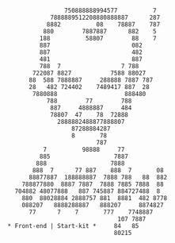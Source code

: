                                                                                 
                                                                                
                                                                                
                                                                                
                                                                                
                                                                                
                                                                                
                                 750888888994577          7                     
                             7888889512208880888887      287                    
                            8882          08    78887    787                    
                           880        7887887      882    5                     
                          188          58807        88    7                     
                          887                       082                         
                          887                       482                         
                          481                       887                         
                          788  7                 7 788                          
                        722087 8827           7588 88027                        
                       88  588 7888887     288888 7887 787                      
                       28   482 724402    7489417 887  28                       
                        7880888                   888480                        
                            788        77        788                            
                             887     4888887     484                            
                             78807  47    78  72888                             
                               2888882488877888807                              
                                   87288884287                                  
                                   8       78                                   
                                          787                                   
                           7          98888     77                              
                          885                  7887                             
                         888                  7888                              
                        888  7      77 887    888  7       08                   
                       88877887  188888887  7888 788   88  882                  
                     788877880  8887 7887  7888 7885 7888  88                   
                   704882 48077888   887 745887 884727488  8                    
                     880  88028884 2888757 881  8881  482 8778                  
                     088207   8888288887   888207     8874827                   
                       77      7    7       777    7748887                      
                                                107 7887                        
                 * Front-end | Start-kit *     84   85                          
                                               80215                            
                                                                                
                                                                                
                                                                                
                                                                                
                                                                                
                                                                                
